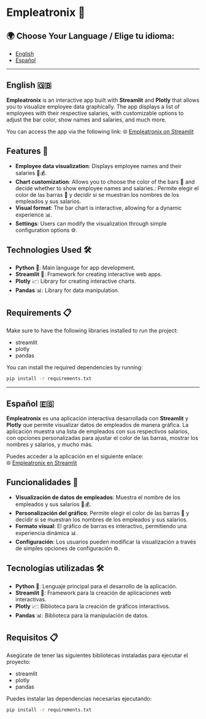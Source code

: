# **Empleatronix 🚀**

## 🌍 Choose Your Language / Elige tu idioma:
- [English](##english)
- [Español](##español)

---

## English 🇬🇧

**Empleatronix** is an interactive app built with **Streamlit** and **Plotly** that allows you to visualize employee data graphically. The app displays a list of employees with their respective salaries, with customizable options to adjust the bar color, show names and salaries, and much more.

You can access the app via the following link:
🌐 [Empleatronix on Streamlit](https://empleatronixdavex.streamlit.app/)

## Features 🌟

- **Employee data visualization**: Displays employee names and their salaries 💼💰.
- **Chart customization**: Allows you to choose the color of the bars 🎨 and decide whether to show employee names and salaries.: Permite elegir el color de las barras 🎨 y decidir si se muestran los nombres de los empleados y sus salarios.
- **Visual format**: The bar chart is interactive, allowing for a dynamic experience 📊.
- **Settings**: Users can modify the visualization through simple configuration options ⚙️.

## Technologies Used 🛠️

- **Python** 🐍: Main language for app development.
- **Streamlit** 🌊: Framework for creating interactive web apps.
- **Plotly** 📈: Library for creating interactive charts.
- **Pandas** 📊: Library for data manipulation.

## Requirements 📋

Make sure to have the following libraries installed to run the project:

- streamlit
- plotly
- pandas

You can install the required dependencies by running:

```bash
pip install -r requirements.txt
````
---

## Español 🇪🇸

**Empleatronix** es una aplicación interactiva desarrollada con **Streamlit** y **Plotly** que permite visualizar datos de empleados de manera gráfica. La aplicación muestra una lista de empleados con sus respectivos salarios, con opciones personalizadas para ajustar el color de las barras, mostrar los nombres y salarios, y mucho más.

Puedes acceder a la aplicación en el siguiente enlace:  
🌐 [Empleatronix en Streamlit](https://empleatronixdavex.streamlit.app/)

## Funcionalidades 🌟

- **Visualización de datos de empleados**: Muestra el nombre de los empleados y sus salarios 💼💰.
- **Personalización del gráfico**: Permite elegir el color de las barras 🎨 y decidir si se muestran los nombres de los empleados y sus salarios.
- **Formato visual**: El gráfico de barras es interactivo, permitiendo una experiencia dinámica 📊.
- **Configuración**: Los usuarios pueden modificar la visualización a través de simples opciones de configuración ⚙️.

## Tecnologías utilizadas 🛠️

- **Python** 🐍: Lenguaje principal para el desarrollo de la aplicación.
- **Streamlit** 🌊: Framework para la creación de aplicaciones web interactivas.
- **Plotly** 📈: Biblioteca para la creación de gráficos interactivos.
- **Pandas** 📊: Biblioteca para la manipulación de datos.

## Requisitos 📋

Asegúrate de tener las siguientes bibliotecas instaladas para ejecutar el proyecto:

- streamlit
- plotly
- pandas

Puedes instalar las dependencias necesarias ejecutando:

```bash
pip install -r requirements.txt
````
